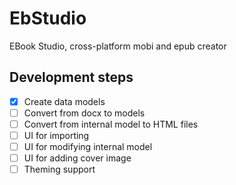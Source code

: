 # EbStudio
EBook Studio, cross-platform mobi and epub creator

## Development steps
- [x] Create data models
- [ ] Convert from docx to models
- [ ] Convert from internal model to HTML files
- [ ] UI for importing
- [ ] UI for modifying internal model
- [ ] UI for adding cover image
- [ ] Theming support